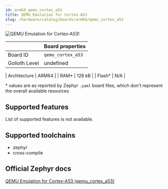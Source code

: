 ```yaml
---
id: arm64_qemu_cortex_a53
title: QEMU Emulation for Cortex-A53
slug: /hardware/catalog/boards/arm64/qemu_cortex_a53
---
```


[//]: # (This is an auto-generated file, do not edit! Changes to it will be lost upon re-generation)

![QEMU Emulation for Cortex-A53!](/img/boards/arm64/qemu_cortex_a53.png "QEMU Emulation for Cortex-A53")

|                | Board properties     |
| -------------  | -------------------- |
| Board ID       | `qemu_cortex_a53` |
| Golioth Level  | undefined       |

| Architecture   | ARM64 |
| RAM*           | 128 kB |
| Flash*         | N/A |

\* values are as reported by Zephyr `.yaml` board files, which don't represent the overall available resources



## Supported features

List of supported features is not available.

## Supported toolchains

* zephyr
* cross-compile

## Official Zephyr docs

[QEMU Emulation for Cortex-A53 (qemu_cortex_a53)](https://docs.zephyrproject.org/latest/boards/arm64/qemu_cortex_a53/doc/index.html)
